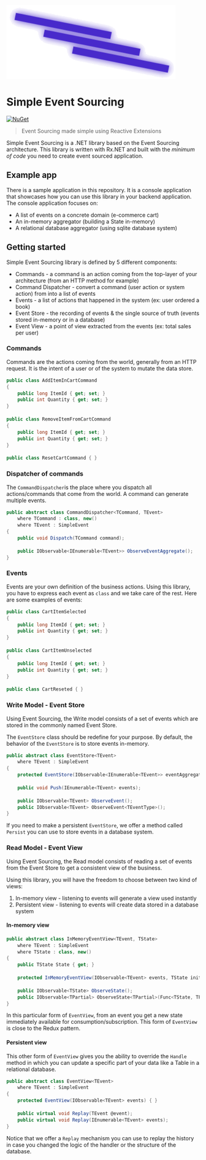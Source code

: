 ![./images/logo-large.png](./images/logo-large.png)

# Simple Event Sourcing

[![NuGet](https://img.shields.io/nuget/v/Simple.EventSourcing.svg)](https://www.nuget.org/packages/Simple.EventSourcing/)

> Event Sourcing made simple using Reactive Extensions

Simple Event Sourcing is a .NET library based on the Event Sourcing architecture. This library is written with Rx.NET and built with the *minimum of code* you need to create event sourced application.

## Example app

There is a sample application in this repository. It is a console application that showcases how you can use this library in your backend application. The console application focuses on:

* A list of events on a concrete domain (e-commerce cart)
* An in-memory aggregator (building a State in-memory)
* A relational database aggregator (using sqlite database system)

## Getting started

Simple Event Sourcing library is defined by 5 different components:

* Commands - a command is an action coming from the top-layer of your architecture (from an HTTP method for example)
* Command Dispatcher - convert a command (user action or system action) from into a list of events 
* Events - a list of actions that happened in the system (ex: user ordered a book)
* Event Store - the recording of events & the single source of truth (events stored in-memory or in a database)
* Event View - a point of view extracted from the events (ex: total sales per user)

### Commands

Commands are the actions coming from the world, generally from an HTTP request. It is the intent of a user or of the system to mutate the data store.

```csharp
public class AddItemInCartCommand
{
    public long ItemId { get; set; }
    public int Quantity { get; set; }
}

public class RemoveItemFromCartCommand
{
    public long ItemId { get; set; }
    public int Quantity { get; set; }
}

public class ResetCartCommand { }
```

### Dispatcher of commands

The `CommandDispatcher`is the place where you dispatch all actions/commands that come from the world. A command can generate multiple events.

```csharp
public abstract class CommandDispatcher<TCommand, TEvent> 
    where TCommand : class, new() 
    where TEvent : SimpleEvent
{
    public void Dispatch(TCommand command);

    public IObservable<IEnumerable<TEvent>> ObserveEventAggregate();
}
```

### Events

Events are your own definition of the business actions. Using this library, you have to express each event as `class` and we take care of the rest. Here are some examples of events:

```csharp
public class CartItemSelected
{
    public long ItemId { get; set; }
    public int Quantity { get; set; }
}

public class CartItemUnselected
{
    public long ItemId { get; set; }
    public int Quantity { get; set; }
}

public class CartReseted { }
```

### Write Model - Event Store

Using Event Sourcing, the Write model consists of a set of events which are stored in the commonly named Event Store.

The `EventStore` class should be redefine for your purpose. By default, the behavior of the `EventStore` is to store events in-memory.

```csharp
public abstract class EventStore<TEvent> 
    where TEvent : SimpleEvent
{
    protected EventStore(IObservable<IEnumerable<TEvent>> eventAggregates) { }

    public void Push(IEnumerable<TEvent> events);

    public IObservable<TEvent> ObserveEvent();
    public IObservable<TEvent> ObserveEvent<TEventType>();
}
```

If you need to make a persistent `EventStore`, we offer a method called `Persist` you can use to store events in a database system.

### Read Model - Event View

Using Event Sourcing, the Read model consists of reading a set of events from the Event Store to get a consistent view of the business.

Using this library, you will have the freedom to choose between two kind of views:

1. In-memory view - listening to events will generate a view used instantly
2. Persistent view - listening to events will create data stored in a database system

#### In-memory view

```csharp
public abstract class InMemoryEventView<TEvent, TState>
    where TEvent : SimpleEvent
    where TState : class, new()
{
    public TState State { get; }

    protected InMemoryEventView(IObservable<TEvent> events, TState initialState = null) { }

    public IObservable<TState> ObserveState();
    public IObservable<TPartial> ObserveState<TPartial>(Func<TState, TPartial> selector);
}
```

In this particular form of `EventView`, from an event you get a new state immediately available for consumption/subscription. This form of `EventView` is close to the Redux pattern.

#### Persistent view

This other form of `EventView` gives you the ability to override the `Handle` method in which you can update a specific part of your data like a Table in a relational database.

```csharp
public abstract class EventView<TEvent>
    where TEvent : SimpleEvent
{
    protected EventView(IObservable<TEvent> events) { }

    public virtual void Replay(TEvent @event);
    public virtual void Replay(IEnumerable<TEvent> events);
}
```

Notice that we offer a `Replay` mechanism you can use to replay the history in case you changed the logic of the handler or the structure of the database.
